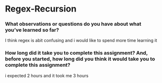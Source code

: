 # Regex-Recursion

### What observations or questions do you have about what you’ve learned so far?

I think regex is abit confusing and i would like to spend more time learning it


### How long did it take you to complete this assignment? And, before you started, how long did you think it would take you to complete this assignment?

i expected 2 hours and it took me 3 hours 